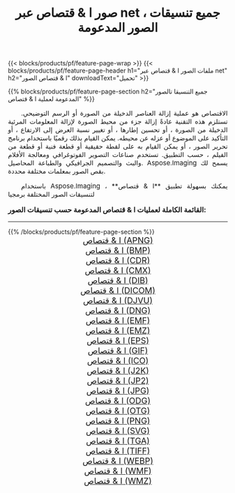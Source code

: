 ﻿---
title: صور ا & قتصاص عبر net ، جميع تنسيقات الصور المدعومة 
weight: 3920
url: /ar/net/crop/ 
lang: ar
langdirlevel: 2
locales: zh-hans,ja,it,ru,de,es,fr,nl,id,lt,pl,pt,vi,tr,ko,zh-hant,ar,hi,th,sv,cs,uk,he
description: باستخدام Aspose.Imaging يمكنك بسهولة ا & قتصاص الصور عبر net
---

{{< blocks/products/pf/feature-page-wrap >}}
{{< blocks/products/pf/feature-page-header h1="ملفات الصور ا & قتصاص عبر net" h2="ا & قتصاص الصور" downloadText="تحميل" >}}


{{% blocks/products/pf/feature-page-section  h2="جميع التنسيقا تالصور  المدعومة لعملية ا & قتصاص" %}}
<p align="justify" style="text-indent:2em;font-size:15px;">
الاقتصاص هو عملية إزالة العناصر الدخيلة من الصورة أو الرسم التوضيحي. تستلزم هذه التقنية عادةً إزالة جزء من محيط الصورة لإزالة المعلومات المرئية الدخيلة من الصورة ، أو تحسين إطارها ، أو تغيير نسبة العرض إلى الارتفاع ، أو التأكيد على الموضوع أو عزله عن محيطه. يمكن القيام بذلك رقميًا باستخدام برنامج تحرير الصور ، أو يمكن القيام به على لقطة حقيقية أو قطعة فنية أو قطعة من الفيلم ، حسب التطبيق. تستخدم صناعات التصوير الفوتوغرافي ومعالجة الأفلام والبث والتصميم الجرافيكي والطباعة المحاصيل. Aspose.Imaging يسمح لك بقص الصور بمعلمات مختلفة محددة.
</p>
<p align="justify" style="text-indent:2em;font-size:15px;">
باستخدام Aspose.Imaging ، يمكنك بسهولة تطبيق **ا & قتصاص** لتنسيقات الصور المختلفة برمجيا
</p>
<h3 style="margin-top:16px;">
القائمة الكاملة لعمليات ا & قتصاص المدعومة حسب تنسيقات الصور:
</h3>
<hr/>
{{% /blocks/products/pf/feature-page-section %}}
<div class="container-fluid productfamilypage bg-gray">
    <div class="convertypes bg-gray agp-content section">
        <div class="container">
		<div class="row other-converters" style="gap: 10px;font-size: 19px;text-align:center;">
		    <div class='col-md-3 other-converter remove-lp remove-rp'><a href="/imaging/ar/net/crop/apng/" style="padding:15px;">ا & قتصاص (APNG)</a></div><div class='col-md-3 other-converter remove-lp remove-rp'><a href="/imaging/ar/net/crop/bmp/" style="padding:15px;">ا & قتصاص (BMP)</a></div><div class='col-md-3 other-converter remove-lp remove-rp'><a href="/imaging/ar/net/crop/cdr/" style="padding:15px;">ا & قتصاص (CDR)</a></div><div class='col-md-3 other-converter remove-lp remove-rp'><a href="/imaging/ar/net/crop/cmx/" style="padding:15px;">ا & قتصاص (CMX)</a></div><div class='col-md-3 other-converter remove-lp remove-rp'><a href="/imaging/ar/net/crop/dib/" style="padding:15px;">ا & قتصاص (DIB)</a></div><div class='col-md-3 other-converter remove-lp remove-rp'><a href="/imaging/ar/net/crop/dicom/" style="padding:15px;">ا & قتصاص (DICOM)</a></div><div class='col-md-3 other-converter remove-lp remove-rp'><a href="/imaging/ar/net/crop/djvu/" style="padding:15px;">ا & قتصاص (DJVU)</a></div><div class='col-md-3 other-converter remove-lp remove-rp'><a href="/imaging/ar/net/crop/dng/" style="padding:15px;">ا & قتصاص (DNG)</a></div><div class='col-md-3 other-converter remove-lp remove-rp'><a href="/imaging/ar/net/crop/emf/" style="padding:15px;">ا & قتصاص (EMF)</a></div><div class='col-md-3 other-converter remove-lp remove-rp'><a href="/imaging/ar/net/crop/emz/" style="padding:15px;">ا & قتصاص (EMZ)</a></div><div class='col-md-3 other-converter remove-lp remove-rp'><a href="/imaging/ar/net/crop/eps/" style="padding:15px;">ا & قتصاص (EPS)</a></div><div class='col-md-3 other-converter remove-lp remove-rp'><a href="/imaging/ar/net/crop/gif/" style="padding:15px;">ا & قتصاص (GIF)</a></div><div class='col-md-3 other-converter remove-lp remove-rp'><a href="/imaging/ar/net/crop/ico/" style="padding:15px;">ا & قتصاص (ICO)</a></div><div class='col-md-3 other-converter remove-lp remove-rp'><a href="/imaging/ar/net/crop/j2k/" style="padding:15px;">ا & قتصاص (J2K)</a></div><div class='col-md-3 other-converter remove-lp remove-rp'><a href="/imaging/ar/net/crop/jp2/" style="padding:15px;">ا & قتصاص (JP2)</a></div><div class='col-md-3 other-converter remove-lp remove-rp'><a href="/imaging/ar/net/crop/jpg/" style="padding:15px;">ا & قتصاص (JPG)</a></div><div class='col-md-3 other-converter remove-lp remove-rp'><a href="/imaging/ar/net/crop/odg/" style="padding:15px;">ا & قتصاص (ODG)</a></div><div class='col-md-3 other-converter remove-lp remove-rp'><a href="/imaging/ar/net/crop/otg/" style="padding:15px;">ا & قتصاص (OTG)</a></div><div class='col-md-3 other-converter remove-lp remove-rp'><a href="/imaging/ar/net/crop/png/" style="padding:15px;">ا & قتصاص (PNG)</a></div><div class='col-md-3 other-converter remove-lp remove-rp'><a href="/imaging/ar/net/crop/svg/" style="padding:15px;">ا & قتصاص (SVG)</a></div><div class='col-md-3 other-converter remove-lp remove-rp'><a href="/imaging/ar/net/crop/tga/" style="padding:15px;">ا & قتصاص (TGA)</a></div><div class='col-md-3 other-converter remove-lp remove-rp'><a href="/imaging/ar/net/crop/tiff/" style="padding:15px;">ا & قتصاص (TIFF)</a></div><div class='col-md-3 other-converter remove-lp remove-rp'><a href="/imaging/ar/net/crop/webp/" style="padding:15px;">ا & قتصاص (WEBP)</a></div><div class='col-md-3 other-converter remove-lp remove-rp'><a href="/imaging/ar/net/crop/wmf/" style="padding:15px;">ا & قتصاص (WMF)</a></div><div class='col-md-3 other-converter remove-lp remove-rp'><a href="/imaging/ar/net/crop/wmz/" style="padding:15px;">ا & قتصاص (WMZ)</a></div>
                </div>
        </div>
    </div>
</div>
<br/>
